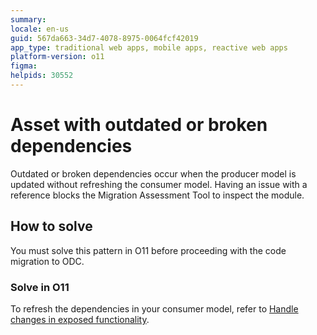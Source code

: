 ```yaml
---
summary: 
locale: en-us
guid: 567da663-34d7-4078-8975-0064fcf42019
app_type: traditional web apps, mobile apps, reactive web apps
platform-version: o11
figma: 
helpids: 30552
---
```


# Asset with outdated or broken dependencies

Outdated or broken dependencies occur when the producer model is updated without refreshing the consumer model. Having an issue with a reference blocks the Migration Assessment Tool to inspect the module.

## How to solve

You must solve this pattern in O11 before proceeding with the code migration to ODC.

### Solve in O11

To refresh the dependencies in your consumer model, refer to [Handle changes in exposed functionality](../../building-apps/reuse-and-refactor/handle-changes.md#refresh-dependencies).
